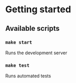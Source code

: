 # Getting started

## Available scripts

### `make start`

Runs the development server

### `make test`

Runs automated tests

